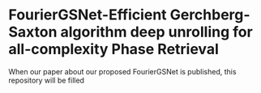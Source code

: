 # FourierGSNet-Efficient Gerchberg-Saxton algorithm deep unrolling for all-complexity Phase Retrieval
When our paper about our proposed FourierGSNet is published, this repository will be filled
